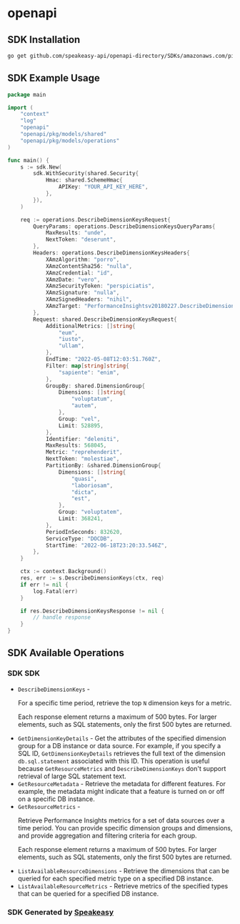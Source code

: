 # openapi

<!-- Start SDK Installation -->
## SDK Installation

```bash
go get github.com/speakeasy-api/openapi-directory/SDKs/amazonaws.com/pi/2018-02-27/go
```
<!-- End SDK Installation -->

## SDK Example Usage
<!-- Start SDK Example Usage -->
```go
package main

import (
    "context"
    "log"
    "openapi"
    "openapi/pkg/models/shared"
    "openapi/pkg/models/operations"
)

func main() {
    s := sdk.New(
        sdk.WithSecurity(shared.Security{
            Hmac: shared.SchemeHmac{
                APIKey: "YOUR_API_KEY_HERE",
            },
        }),
    )

    req := operations.DescribeDimensionKeysRequest{
        QueryParams: operations.DescribeDimensionKeysQueryParams{
            MaxResults: "unde",
            NextToken: "deserunt",
        },
        Headers: operations.DescribeDimensionKeysHeaders{
            XAmzAlgorithm: "porro",
            XAmzContentSha256: "nulla",
            XAmzCredential: "id",
            XAmzDate: "vero",
            XAmzSecurityToken: "perspiciatis",
            XAmzSignature: "nulla",
            XAmzSignedHeaders: "nihil",
            XAmzTarget: "PerformanceInsightsv20180227.DescribeDimensionKeys",
        },
        Request: shared.DescribeDimensionKeysRequest{
            AdditionalMetrics: []string{
                "eum",
                "iusto",
                "ullam",
            },
            EndTime: "2022-05-08T12:03:51.760Z",
            Filter: map[string]string{
                "sapiente": "enim",
            },
            GroupBy: shared.DimensionGroup{
                Dimensions: []string{
                    "voluptatum",
                    "autem",
                },
                Group: "vel",
                Limit: 528895,
            },
            Identifier: "deleniti",
            MaxResults: 568045,
            Metric: "reprehenderit",
            NextToken: "molestiae",
            PartitionBy: &shared.DimensionGroup{
                Dimensions: []string{
                    "quasi",
                    "laboriosam",
                    "dicta",
                    "est",
                },
                Group: "voluptatem",
                Limit: 368241,
            },
            PeriodInSeconds: 832620,
            ServiceType: "DOCDB",
            StartTime: "2022-06-18T23:20:33.546Z",
        },
    }

    ctx := context.Background()
    res, err := s.DescribeDimensionKeys(ctx, req)
    if err != nil {
        log.Fatal(err)
    }

    if res.DescribeDimensionKeysResponse != nil {
        // handle response
    }
}
```
<!-- End SDK Example Usage -->

<!-- Start SDK Available Operations -->
## SDK Available Operations

### SDK SDK

* `DescribeDimensionKeys` - <p>For a specific time period, retrieve the top <code>N</code> dimension keys for a metric. </p> <note> <p>Each response element returns a maximum of 500 bytes. For larger elements, such as SQL statements, only the first 500 bytes are returned.</p> </note>
* `GetDimensionKeyDetails` - Get the attributes of the specified dimension group for a DB instance or data source. For example, if you specify a SQL ID, <code>GetDimensionKeyDetails</code> retrieves the full text of the dimension <code>db.sql.statement</code> associated with this ID. This operation is useful because <code>GetResourceMetrics</code> and <code>DescribeDimensionKeys</code> don't support retrieval of large SQL statement text.
* `GetResourceMetadata` - Retrieve the metadata for different features. For example, the metadata might indicate that a feature is turned on or off on a specific DB instance. 
* `GetResourceMetrics` - <p>Retrieve Performance Insights metrics for a set of data sources over a time period. You can provide specific dimension groups and dimensions, and provide aggregation and filtering criteria for each group.</p> <note> <p>Each response element returns a maximum of 500 bytes. For larger elements, such as SQL statements, only the first 500 bytes are returned.</p> </note>
* `ListAvailableResourceDimensions` - Retrieve the dimensions that can be queried for each specified metric type on a specified DB instance.
* `ListAvailableResourceMetrics` - Retrieve metrics of the specified types that can be queried for a specified DB instance. 
<!-- End SDK Available Operations -->

### SDK Generated by [Speakeasy](https://docs.speakeasyapi.dev/docs/using-speakeasy/client-sdks)
